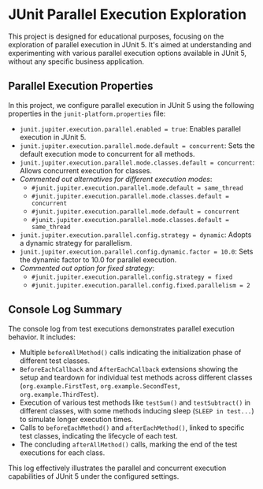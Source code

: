 # JUnit Parallel Execution Exploration

This project is designed for educational purposes, focusing on the exploration of parallel execution in JUnit 5. It's aimed at understanding and experimenting with various parallel execution options available in JUnit 5, without any specific business application.

## Parallel Execution Properties

In this project, we configure parallel execution in JUnit 5 using the following properties in the `junit-platform.properties` file:

- `junit.jupiter.execution.parallel.enabled = true`: Enables parallel execution in JUnit 5.
- `junit.jupiter.execution.parallel.mode.default = concurrent`: Sets the default execution mode to concurrent for all methods.
- `junit.jupiter.execution.parallel.mode.classes.default = concurrent`: Allows concurrent execution for classes.
- *Commented out alternatives for different execution modes*:
    - `#junit.jupiter.execution.parallel.mode.default = same_thread`
    - `#junit.jupiter.execution.parallel.mode.classes.default = concurrent`
    - `#junit.jupiter.execution.parallel.mode.default = concurrent`
    - `#junit.jupiter.execution.parallel.mode.classes.default = same_thread`
- `junit.jupiter.execution.parallel.config.strategy = dynamic`: Adopts a dynamic strategy for parallelism.
- `junit.jupiter.execution.parallel.config.dynamic.factor = 10.0`: Sets the dynamic factor to 10.0 for parallel execution.
- *Commented out option for fixed strategy*:
    - `#junit.jupiter.execution.parallel.config.strategy = fixed`
    - `#junit.jupiter.execution.parallel.config.fixed.parallelism = 2`

## Console Log Summary

The console log from test executions demonstrates parallel execution behavior. It includes:

- Multiple `beforeAllMethod()` calls indicating the initialization phase of different test classes.
- `BeforeEachCallback` and `AfterEachCallback` extensions showing the setup and teardown for individual test methods across different classes (`org.example.FirstTest`, `org.example.SecondTest`, `org.example.ThirdTest`).
- Execution of various test methods like `testSum()` and `testSubtract()` in different classes, with some methods inducing sleep (`SLEEP in test...`) to simulate longer execution times.
- Calls to `beforeEachMethod()` and `afterEachMethod()`, linked to specific test classes, indicating the lifecycle of each test.
- The concluding `afterAllMethod()` calls, marking the end of the test executions for each class.

This log effectively illustrates the parallel and concurrent execution capabilities of JUnit 5 under the configured settings.

